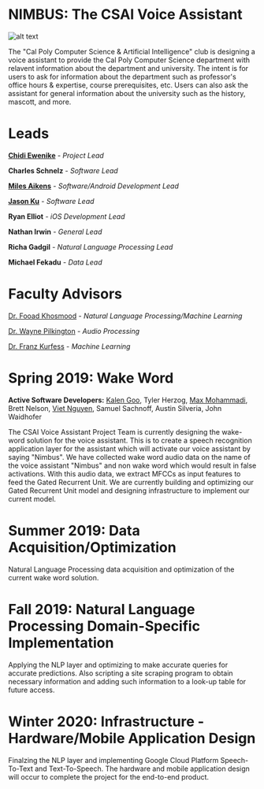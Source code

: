 # NIMBUS: The CSAI Voice Assistant

![alt text](https://github.com/calpoly-csai/CSAI_Voice_Assistant/blob/master/Images/CalPoly-CSAI_cpcsai_rectanglefilled.png)

The "Cal Poly Computer Science & Artificial Intelligence" club is designing a voice assistant to provide the Cal Poly Computer Science department with relavent information about the department and university. The intent is for users to ask for information about the department such as professor's office hours & expertise, course prerequisites, etc. Users can also ask the assistant for general information about the university such as the history, mascott, and more.

# Leads

[**Chidi Ewenike**](http://htmlpreview.github.com/?https://github.com/calpoly-csai/member_bios/blob/master/bios/chidi_ewenike_profile.html) - 
_Project Lead_

**Charles Schnelz** - 
_Software Lead_

[**Miles Aikens**](http://htmlpreview.github.com/?https://github.com/calpoly-csai/member_bios/blob/master/bios/miles_aikens_profile.html) - 
_Software/Android Development Lead_

[**Jason Ku**](http://htmlpreview.github.com/?https://github.com/calpoly-csai/member_bios/blob/master/bios/jason_ku_profile.html) - 
_Software Lead_

**Ryan Elliot** - 
_iOS Development Lead_

**Nathan Irwin** - 
_General Lead_

**Richa Gadgil** - 
_Natural Language Processing Lead_

**Michael Fekadu** - 
_Data Lead_

# Faculty Advisors

[Dr. Fooad Khosmood](http://users.csc.calpoly.edu/~foaad/) -
_Natural Language Processing/Machine Learning_

[Dr. Wayne Pilkington](http://www.ee.calpoly.edu/faculty/wpilking/) - 
_Audio Processing_

[Dr. Franz Kurfess](http://users.csc.calpoly.edu/~fkurfess/) -
_Machine Learning_


# Spring 2019: Wake Word

**Active Software Developers:** [Kalen Goo](http://htmlpreview.github.com/?https://github.com/calpoly-csai/member_bios/blob/master/bios/kalen_goo_profile.html), Tyler Herzog, [Max Mohammadi](http://htmlpreview.github.com/?https://github.com/calpoly-csai/member_bios/blob/master/bios/max_mohammadi_profile.html), Brett Nelson, [Viet Nguyen](http://htmlpreview.github.com/?https://github.com/calpoly-csai/member_bios/blob/master/bios/viet_nguyen_profile.html), Samuel Sachnoff, Austin Silveria, John Waidhofer

The CSAI Voice Assistant Project Team is currently designing the wake-word solution for the voice assistant. This is to create a speech recognition application layer for the assistant which will activate our voice assistant by saying "Nimbus". We have collected wake word audio data on the name of the voice assistant "Nimbus" and non wake word which would result in false activations. With this audio data, we extract MFCCs as input features to feed the Gated Recurrent Unit. We are currently building and optimizing our Gated Recurrent Unit model and designing infrastructure to implement our current model.




# Summer 2019: Data Acquisition/Optimization
Natural Language Processing data acquisition and optimization of the current wake word solution.

# Fall 2019: Natural Language Processing Domain-Specific Implementation 
Applying the NLP layer and optimizing to make accurate queries for accurate predictions. Also scripting a site scraping program to obtain necessary information and adding such information to a look-up table for future access.

# Winter 2020: Infrastructure - Hardware/Mobile Application Design
Finalzing the NLP layer and implementing Google Cloud Platform Speech-To-Text and Text-To-Speech. The hardware and mobile application design will occur to complete the project for the end-to-end product.

 
